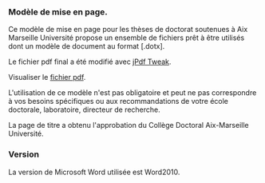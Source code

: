 ### Modèle de mise en page.
Ce modèle de mise en page pour les thèses de doctorat soutenues à Aix Marseille Université propose un ensemble de fichiers prêt à être utilisés dont un modèle de document au format [.dotx].

Le fichier pdf final a été modifié avec [jPdf Tweak](http://jpdftweak.sourceforge.net/).

Visualiser le [fichier pdf](https://github.com/bibliogum/wordamu/blob/master/these.pdf?raw=true).

L'utilisation de ce modèle n'est pas obligatoire et peut ne pas correspondre à vos besoins spécifiques ou aux recommandations de votre école doctorale, laboratoire, directeur de recherche.

La page de titre a obtenu l'approbation du Collège Doctoral Aix-Marseille Université.

### Version
La version de Microsoft Word utilisée est Word2010.
